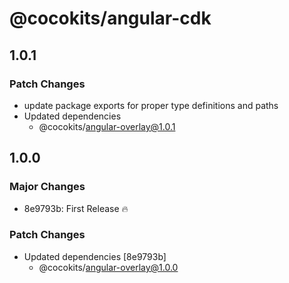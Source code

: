 # @cocokits/angular-cdk

## 1.0.1

### Patch Changes

- update package exports for proper type definitions and paths
- Updated dependencies
  - @cocokits/angular-overlay@1.0.1

## 1.0.0

### Major Changes

- 8e9793b: First Release 🔥

### Patch Changes

- Updated dependencies [8e9793b]
  - @cocokits/angular-overlay@1.0.0
